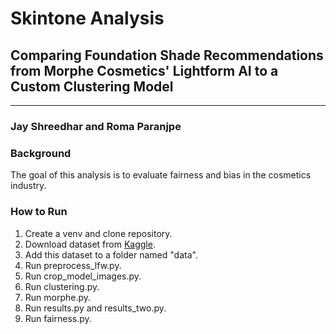 # Skintone Analysis
## Comparing Foundation Shade Recommendations from Morphe Cosmetics' Lightform AI to a Custom Clustering Model
---
### Jay Shreedhar and Roma Paranjpe

### Background
The goal of this analysis is to evaluate fairness and bias in the cosmetics industry. 

### How to Run
1. Create a venv and clone repository.
2. Download dataset from [Kaggle](https://www.kaggle.com/datasets/jessicali9530/lfw-dataset).
3. Add this dataset to a folder named "data".
4. Run preprocess_lfw.py.
5. Run crop_model_images.py.
6. Run clustering.py.
7. Run morphe.py.
8. Run results.py and results_two.py.
9. Run fairness.py.
